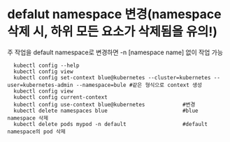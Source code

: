 # defalut namespace 변경(namespace 삭제 시, 하위 모든 요소가 삭제됨을 유의!)
주 작업을 default namespace로 변경하면 -n [namespace name] 없이 작업 가능

      kubectl config --help
      kubectl config view
      kubectl config set-context blue@kubernetes --cluster=kubernetes --user=kubernetes-admin --namespace=bule #같은 형식으로 context 생성
      kubectl config view 
      kubectl config current-context
      kubectl config use-context blue@kubernetes            #변경
      kubectl delete namespaces blue                        #blue namespace 삭제
      kubectl delete pods mypod -n default                  #default namespace의 pod 삭제
